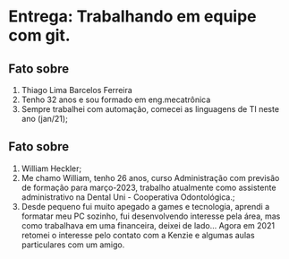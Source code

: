 # Entrega: Trabalhando em equipe com git.
## Fato sobre <Thiago Lima Barcelos Ferreira>

1. Thiago Lima Barcelos Ferreira
2. Tenho 32 anos e sou formado em eng.mecatrônica
3. Sempre trabalhei com automação, comecei as linguagens de TI neste ano (jan/21);

## Fato sobre <William Heckler>

1. William Heckler;
2. Me chamo William, tenho 26 anos, curso Administração com previsão de formação para março-2023, trabalho atualmente como assistente administrativo na Dental Uni - Cooperativa Odontológica.;
3. Desde pequeno fui muito apegado a games e tecnologia, aprendi a formatar meu PC sozinho, fui desenvolvendo interesse pela área, mas como trabalhava em uma financeira, deixei de lado... Agora em 2021 retomei o interesse pelo contato com a Kenzie e algumas aulas particulares com um amigo.
